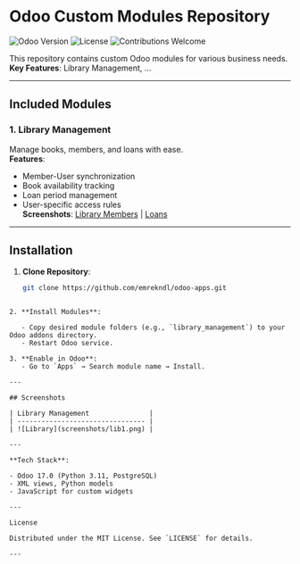 # Odoo Custom Modules Repository

![Odoo Version](https://img.shields.io/badge/Odoo-17.0-%23FF0000?style=flat-square)
![License](https://img.shields.io/badge/License-MIT-blue)
![Contributions Welcome](https://img.shields.io/badge/Contributions-Welcome-green)

This repository contains custom Odoo modules for various business needs.  
 **Key Features**: Library Management, ...

---

## Included Modules

### 1. **Library Management**

Manage books, members, and loans with ease.  
 **Features**:

- Member-User synchronization
- Book availability tracking
- Loan period management
- User-specific access rules  
  **Screenshots**: [Library Members](screenshots/library_members.png) | [Loans](screenshots/loans.png)

---

## Installation

1. **Clone Repository**:
   ```bash
   git clone https://github.com/emrekndl/odoo-apps.git
   ```

```

2. **Install Modules**:

   - Copy desired module folders (e.g., `library_management`) to your Odoo addons directory.
   - Restart Odoo service.

3. **Enable in Odoo**:
   - Go to `Apps` → Search module name → Install.

---

## Screenshots

| Library Management               |
| -------------------------------- |
| ![Library](screenshots/lib1.png) |

---

**Tech Stack**:

- Odoo 17.0 (Python 3.11, PostgreSQL)
- XML views, Python models
- JavaScript for custom widgets

---

License

Distributed under the MIT License. See `LICENSE` for details.

---
```
